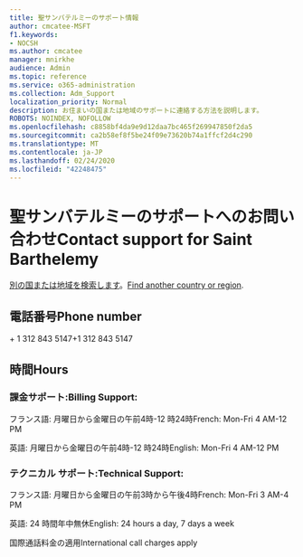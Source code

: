 ```yaml
---
title: 聖サンバテルミーのサポート情報
author: cmcatee-MSFT
f1.keywords:
- NOCSH
ms.author: cmcatee
manager: mnirkhe
audience: Admin
ms.topic: reference
ms.service: o365-administration
ms.collection: Adm_Support
localization_priority: Normal
description: お住まいの国または地域のサポートに連絡する方法を説明します。
ROBOTS: NOINDEX, NOFOLLOW
ms.openlocfilehash: c8858bf4da9e9d12daa7bc465f269947850f2da5
ms.sourcegitcommit: ca2b58ef8f5be24f09e73620b74a1ffcf2d4c290
ms.translationtype: MT
ms.contentlocale: ja-JP
ms.lasthandoff: 02/24/2020
ms.locfileid: "42248475"
---
```

# <a name="contact-support-for-saint-barthelemy"></a><span data-ttu-id="1a6e0-103">聖サンバテルミーのサポートへのお問い合わせ</span><span class="sxs-lookup"><span data-stu-id="1a6e0-103">Contact support for Saint Barthelemy</span></span>

<span data-ttu-id="1a6e0-104">[別の国または地域を検索します](../contact-support-for-business-products.md)。</span><span class="sxs-lookup"><span data-stu-id="1a6e0-104">[Find another country or region](../contact-support-for-business-products.md).</span></span>

## <a name="phone-number"></a><span data-ttu-id="1a6e0-105">電話番号</span><span class="sxs-lookup"><span data-stu-id="1a6e0-105">Phone number</span></span>
<span data-ttu-id="1a6e0-106">+ 1 312 843 5147</span><span class="sxs-lookup"><span data-stu-id="1a6e0-106">+1 312 843 5147</span></span>

## <a name="hours"></a><span data-ttu-id="1a6e0-107">時間</span><span class="sxs-lookup"><span data-stu-id="1a6e0-107">Hours</span></span>
### <a name="billing-support"></a><span data-ttu-id="1a6e0-108">課金サポート:</span><span class="sxs-lookup"><span data-stu-id="1a6e0-108">Billing Support:</span></span>

<span data-ttu-id="1a6e0-109">フランス語: 月曜日から金曜日の午前4時-12 時24時</span><span class="sxs-lookup"><span data-stu-id="1a6e0-109">French: Mon-Fri 4 AM-12 PM</span></span>

<span data-ttu-id="1a6e0-110">英語: 月曜日から金曜日の午前4時-12 時24時</span><span class="sxs-lookup"><span data-stu-id="1a6e0-110">English: Mon-Fri 4 AM-12 PM</span></span>

### <a name="technical-support"></a><span data-ttu-id="1a6e0-111">テクニカル サポート:</span><span class="sxs-lookup"><span data-stu-id="1a6e0-111">Technical Support:</span></span>

<span data-ttu-id="1a6e0-112">フランス語: 月曜日から金曜日の午前3時から午後4時</span><span class="sxs-lookup"><span data-stu-id="1a6e0-112">French: Mon-Fri 3 AM-4 PM</span></span>

<span data-ttu-id="1a6e0-113">英語: 24 時間年中無休</span><span class="sxs-lookup"><span data-stu-id="1a6e0-113">English: 24 hours a day, 7 days a week</span></span>

<span data-ttu-id="1a6e0-114">国際通話料金の適用</span><span class="sxs-lookup"><span data-stu-id="1a6e0-114">International call charges apply</span></span>